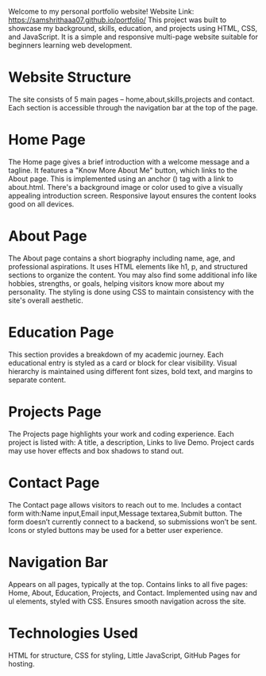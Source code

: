 Welcome to my personal portfolio website! 
Website Link: https://samshrithaaa07.github.io/portfolio/
This project was built to showcase my background, skills, education, and projects using HTML, CSS, and JavaScript. It is a simple and responsive multi-page website suitable for beginners learning web development.

# Website Structure
The site consists of 5 main pages – home,about,skills,projects and contact.
Each section is accessible through the navigation bar at the top of the page.

# Home Page
The Home page gives a brief introduction with a welcome message and a tagline.
It features a "Know More About Me" button, which links to the About page. This is implemented using an anchor (<a>) tag with a link to about.html.
There's a background image or color used to give a visually appealing introduction screen.
Responsive layout ensures the content looks good on all devices.

# About Page
The About page contains a short biography including name, age, and professional aspirations.
It uses HTML elements like h1, p, and structured sections to organize the content.
You may also find some additional info like hobbies, strengths, or goals, helping visitors know more about my personality.
The styling is done using CSS to maintain consistency with the site's overall aesthetic.

# Education Page
This section provides a breakdown of my academic journey.
Each educational entry is styled as a card or block for clear visibility.
Visual hierarchy is maintained using different font sizes, bold text, and margins to separate content.

# Projects Page
The Projects page highlights your work and coding experience.
Each project is listed with:
A title, a description, Links to live Demo.
Project cards may use hover effects and box shadows to stand out.

# Contact Page
The Contact page allows visitors to reach out to me. Includes a contact form with:Name input,Email input,Message textarea,Submit button.
The form doesn’t currently connect to a backend, so submissions won’t be sent.
Icons or styled buttons may be used for a better user experience.

# Navigation Bar
Appears on all pages, typically at the top.
Contains links to all five pages: Home, About, Education, Projects, and Contact.
Implemented using nav and ul elements, styled with CSS.
Ensures smooth navigation across the site.

# Technologies Used
HTML for structure,
CSS for styling,
Little JavaScript,
GitHub Pages for hosting.






